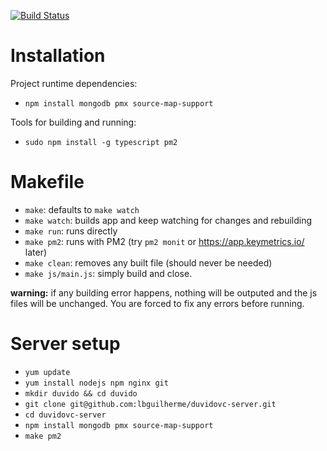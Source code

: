 [![Build Status](https://magnum.travis-ci.com/lbguilherme/duvidovc-api.svg?token=2sKW7xqLq7hypWKUFuUt&branch=master)](https://magnum.travis-ci.com/lbguilherme/duvidovc-api)

# Installation

Project runtime dependencies:
- `npm install mongodb pmx source-map-support`

Tools for building and running:
- `sudo npm install -g typescript pm2`

# Makefile

- `make`: defaults to `make watch`
- `make watch`: builds app and keep watching for changes and rebuilding
- `make run`: runs directly
- `make pm2`: runs with PM2 (try `pm2 monit` or https://app.keymetrics.io/ later)
- `make clean`: removes any built file (should never be needed)
- `make js/main.js`: simply build and close.

**warning:** if any building error happens, nothing will be outputed and the js files will be unchanged. You are forced to fix any errors before running.

# Server setup

- `yum update`
- `yum install nodejs npm nginx git`
- `mkdir duvido && cd duvido`
- `git clone git@github.com:lbguilherme/duvidovc-server.git`
- `cd duvidovc-server`
- `npm install mongodb pmx source-map-support`
- `make pm2`
